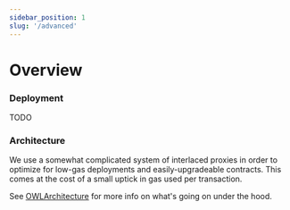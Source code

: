 ```yaml
---
sidebar_position: 1
slug: '/advanced'
---
```


# Overview

### Deployment

TODO

### Architecture

We use a somewhat complicated system of interlaced proxies in order to optimize for low-gas deployments and easily-upgradeable contracts. This comes at the cost of a small uptick in gas used per transaction.

See [OWLArchitecture](https://github.com/owlprotocol/contracts/blob/master/OWLArchitecture.svg) for more info on what's going on under the hood.

